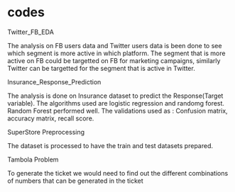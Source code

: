 # codes
Twitter_FB_EDA



The analysis on FB users data and Twitter users data is been done to see which segment is more active in which platform. 
The segment that is more active on FB could be targetted on FB for marketing campaigns, similarly Twitter can be targetted for the segment that is active in Twitter.





Insurance_Response_Prediction



The analysis is done on Insurance dataset to predict the Response(Target variable). The algorithms used are logistic regression and randomg forest. Random Forest performed well. The validations used as : Confusion matrix, accuracy matrix, recall score. 





SuperStore Preprocessing



The dataset is processed to have the train and test datasets prepared.






Tambola Problem




To generate the ticket we would need to find out the different combinations of numbers that can be generated in the ticket

